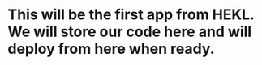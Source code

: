 # This will be the first app from HEKL. We will store our code here and will deploy from here when ready.
